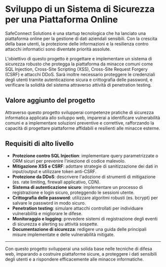 # Sviluppo di un Sistema di Sicurezza per una Piattaforma Online

SafeConnect Solutions è una startup tecnologica che ha lanciato una piattaforma online per la gestione di dati aziendali sensibili. Con la crescita della base utenti, la protezione delle informazioni e la resilienza contro attacchi informatici sono diventate priorità assolute.

L'obiettivo di questo progetto è progettare e implementare un sistema di sicurezza robusto che protegga la piattaforma da minacce comuni come SQL Injection, Cross-Site Scripting (XSS), Cross-Site Request Forgery (CSRF) e attacchi DDoS. Sarà inoltre necessario proteggere le credenziali degli utenti tramite autenticazione sicura e crittografia delle password, e verificare la solidità del sistema attraverso attività di penetration testing.

## Valore aggiunto del progetto

Attraverso questo progetto svilupperai competenze pratiche di sicurezza informatica applicata allo sviluppo web, imparerai a identificare vulnerabilità comuni e a implementare soluzioni preventive e correttive, rafforzando la capacità di progettare piattaforme affidabili e resilienti alle minacce esterne.

## Requisiti di alto livello

- **Protezione contro SQL Injection**: implementare query parametrizzate o ORM sicuri per prevenire l'iniezione di codice malevolo.
- **Mitigazione XSS e CSRF**: adottare strategie di sanitizzazione dei dati in input/output e utilizzare token anti-CSRF.
- **Protezione da DDoS**: descrivere l'adozione di strumenti di mitigazione (es. rate limiting, firewall applicativo, CDN).
- **Sistema di autenticazione sicuro**: implementare un processo di registrazione e login sicuro, proteggendo le sessioni utente.
- **Crittografia delle password**: utilizzare algoritmi robusti (es. bcrypt) per salvare le password in modo sicuro.
- **Penetration testing**: simulare attacchi controllati per individuare vulnerabilità e migliorare le difese.
- **Monitoraggio e logging**: prevedere sistemi di registrazione degli eventi di sicurezza e alerting su attività sospette.
- **Documentazione di sicurezza**: redigere una guida delle principali misure implementate e delle vulnerabilità mitigate.

---
 Con questo progetto svilupperai una solida base nelle tecniche di difesa web, imparando a costruire piattaforme sicure, a proteggere i dati sensibili degli utenti e a rispondere efficacemente alle minacce informatiche.

